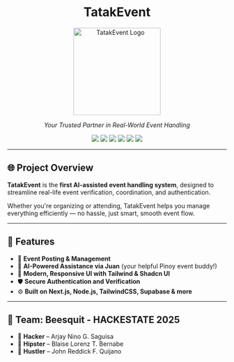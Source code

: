 <h1 align="center">TatakEvent</h1>

<div align="center">
  <img src="./tatakevent/app/favicon.ico" alt="TatakEvent Logo" width="200"/>
  <p><i>Your Trusted Partner in Real-World Event Handling</i></p>

  <!-- Tech Stack Badges -->
  <p align="center">
    <img src="https://img.shields.io/badge/Next.js-000000?style=for-the-badge&logo=next.js&logoColor=white" />
    <img src="https://img.shields.io/badge/React-20232A?style=for-the-badge&logo=react&logoColor=61DAFB" />
    <img src="https://img.shields.io/badge/TailwindCSS-06B6D4?style=for-the-badge&logo=tailwindcss&logoColor=white" />
    <img src="https://img.shields.io/badge/Shadcn_UI-111827?style=for-the-badge&logo=react&logoColor=white" />
    <img src="https://img.shields.io/badge/Node.js-3C873A?style=for-the-badge&logo=node.js&logoColor=white" />
    <img src="https://img.shields.io/badge/Supabase-3FCF8E?style=for-the-badge&logo=supabase&logoColor=white" />
  </p>
</div>

---

## 🌐 Project Overview

**TatakEvent** is the **first AI-assisted event handling system**, designed to streamline real-life event verification, coordination, and authentication.  

Whether you're organizing or attending, TatakEvent helps you manage everything efficiently — no hassle, just smart, smooth event flow.

---

## 🧩 Features

- 📅 **Event Posting & Management**
- 🧠 **AI-Powered Assistance via Juan** (your helpful Pinoy event buddy!)
- 🎨 **Modern, Responsive UI with Tailwind & Shadcn UI**
- 🛡 **Secure Authentication and Verification**
- ⚙️ **Built on Next.js, Node.js, TailwindCSS, Supabase & more**

---

## 👥 Team: Beesquit - HACKESTATE 2025

- 🧠 **Hacker** – Arjay Nino G. Saguisa  
- 🎨 **Hipster** – Blaise Lorenz T. Bernabe  
- 💼 **Hustler** – John Reddick F. Quijano

